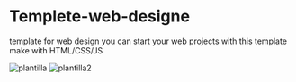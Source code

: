 # Templete-web-designe
template for web design
you can start your web projects with this template make with HTML/CSS/JS 

![plantilla](https://user-images.githubusercontent.com/19762166/214373914-259d6438-810c-4896-ac28-75a3a11caf8b.PNG)
![plantilla2](https://user-images.githubusercontent.com/19762166/214373924-adbb8bfa-8b41-48fa-994b-61b09c028f7e.PNG)
